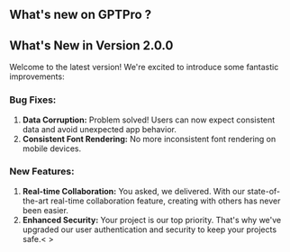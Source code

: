 ## What's new on GPTPro ?
 

## What's New in Version 2.0.0

Welcome to the latest version! We're excited to introduce some fantastic improvements:

### Bug Fixes:
1. **Data Corruption:** Problem solved! Users can now expect consistent data and avoid unexpected app behavior.
2. **Consistent Font Rendering:** No more inconsistent font rendering on mobile devices. 

### New Features:
1. **Real-time Collaboration:** You asked, we delivered. With our state-of-the-art real-time collaboration feature, creating with others has never been easier.
2. **Enhanced Security:** Your project is our top priority. That's why we've upgraded our user authentication and security to keep your projects safe.< >
